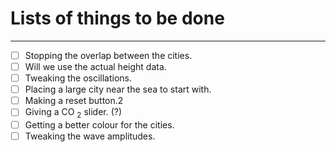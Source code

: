 
# Lists of things to be done

---

- [ ] Stopping the overlap between the cities.
- [ ] Will we use the actual height data.
- [ ] Tweaking the oscillations.
- [ ] Placing a large city near the sea to start with.
- [ ] Making a reset button.2
- [ ] Giving a CO $_2$ slider. (?)
- [ ] Getting a better colour for the cities.
- [ ] Tweaking the wave amplitudes.
